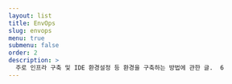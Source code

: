 ```yaml
---
layout: list
title: EnvOps
slug: envops
menu: true
submenu: false
order: 2
description: >
  주로 인프라 구축 및 IDE 환경설정 등 환경을 구축하는 방법에 관한 글.  6
---
```

